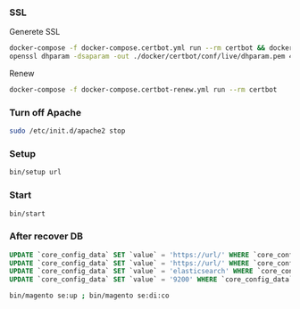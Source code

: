### SSL

Generete SSL
```bash
docker-compose -f docker-compose.certbot.yml run --rm certbot && docker rm -vf $(docker ps -aq)
openssl dhparam -dsaparam -out ./docker/certbot/conf/live/dhparam.pem 4096
```

Renew
```bash
docker-compose -f docker-compose.certbot-renew.yml run --rm certbot
```

### Turn off Apache
```bash
sudo /etc/init.d/apache2 stop
```
### Setup
```bash
bin/setup url
```
### Start
```bash
bin/start
```
### After recover DB
```sql
UPDATE `core_config_data` SET `value` = 'https://url/' WHERE `core_config_data`.`config_id` = 381;
UPDATE `core_config_data` SET `value` = 'https://url/' WHERE `core_config_data`.`config_id` = 4;
UPDATE `core_config_data` SET `value` = 'elasticsearch' WHERE `core_config_data`.`config_id` = 1;
UPDATE `core_config_data` SET `value` = '9200' WHERE `core_config_data`.`config_id` = 2;
```

```bash
bin/magento se:up ; bin/magento se:di:co
```